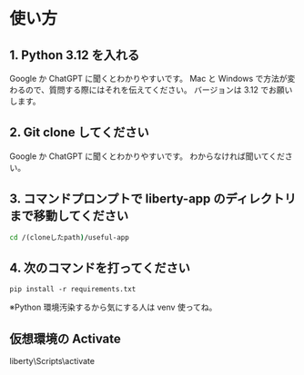 # 使い方

## 1. Python 3.12 を入れる

Google か ChatGPT に聞くとわかりやすいです。
Mac と Windows で方法が変わるので、質問する際にはそれを伝えてください。
バージョンは 3.12 でお願いします。

## 2. Git clone してください

Google か ChatGPT に聞くとわかりやすいです。
わからなければ聞いてください。

## 3. コマンドプロンプトで liberty-app のディレクトリまで移動してください

```cmd
cd /(cloneしたpath)/useful-app
```

## 4. 次のコマンドを打ってください

```
pip install -r requirements.txt
```

※Python 環境汚染するから気にする人は venv 使ってね。

## 仮想環境の Activate

liberty\Scripts\activate
